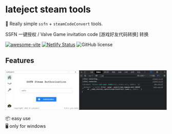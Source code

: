 # lateject steam tools

🥳 Really simple `ssfn` + `steamCodeConvert` tools. 

 SSFN 一键授权 / Valve Game invitation code [游戏好友代码转换] 转换

[![awesome-vite](https://awesome.re/mentioned-badge.svg)]()
[![Netlify Status](https://api.netlify.com/api/v1/badges/ae3863e3-1aec-4eb1-8f9f-1890af56929d/deploy-status)]()
![GitHub license](https://img.shields.io/github/license/caoxiemeihao/electron-vite-vue?style=flat)


## Features
[![preview](https://raw.githubusercontent.com/NaCoLiu/Lateject/main/readme.png)](https://nco.im)

📦 easy use  
🖥 only for windows



